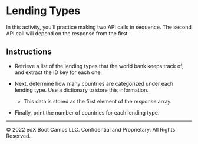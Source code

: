 # Lending Types

In this activity, you’ll practice making two API calls in sequence. The second API call will depend on the response from the first.

## Instructions

* Retrieve a list of the lending types that the world bank keeps track of, and extract the ID key for each one.

* Next, determine how many countries are categorized under each lending type. Use a dictionary to store this information.

  * This data is stored as the first element of the response array.

* Finally, print the number of countries for each lending type.

---

© 2022 edX Boot Camps LLC. Confidential and Proprietary. All Rights Reserved.
